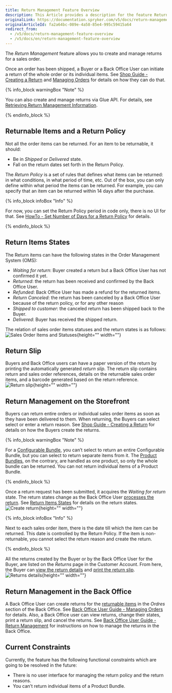 ```yaml
---
title: Return Management Feature Overview
description: This Article provides a description for the feature Return Management in the Spryker Commerce OS.
originalLink: https://documentation.spryker.com/v5/docs/return-management-feature-overview
originalArticleId: fa2a64bc-089e-4a58-85e4-995c59415a64
redirect_from:
  - /v5/docs/return-management-feature-overview
  - /v5/docs/en/return-management-feature-overview
---
```


The *Return Management* feature allows you to create and manage returns for a sales order. 

Once an order has been shipped, a Buyer or a Back Office User can initiate a return of the whole order or its individual items. See [Shop Guide - Creating a Return](/docs/scos/user/user-guides/202005.0/shop-user-guide/shop-guide-customer-account/shop-guide-returns-management/shop-guide-creating-a-return.html) and [Managing Orders](/docs/scos/user/user-guides/202005.0/back-office-user-guide/sales/orders/managing-orders.html) for details on how they can do that.

{% info_block warningBox "Note" %}

You can also create and manage returns via Glue API. For details, see [Retrieving Return Management Information](/docs/scos/dev/glue-api-guides/202005.0/retrieving-return-management-information/retrieving-return-management-information.html).

{% endinfo_block %}

## Returnable Items and a Return Policy
Not all the order items can be returned. For an item to be returnable, it should:

* Be in *Shipped* or *Delivered* state.
* Fall on the return dates set forth in the Return Policy.

The *Return Policy* is a set of rules that defines what items can be returned: in what conditions, in what period of time, etc. Out of the box, you can only define within what period the items can be returned. For example, you can specify that an item can be returned within 14 days after the purchase. 

{% info_block infoBox "Info" %}

For now, you can set the Return Policy period in code only, there is no UI for that. See [HowTo - Set Number of Days for a Return Policy](/docs/scos/dev/tutorials/202005.0/howtos/feature-howtos/howto-set-number-of-days-for-a-return-policy.html) for details.

{% endinfo_block %}

## Return Items States
The Return items can have the following states in the Order Management System (OMS):

* *Waiting for return*: Buyer created a return but a Back Office User has not confirmed it yet.
* *Returned*: the return has been received and confirmed by the Back Office User.
* *Refunded*: Back Office User has made a refund for the returned items.
* *Return Canceled*: the return has been canceled by a Back Office User because of the return policy, or for any other reason
* *Shipped to customer*: the canceled return has been shipped back to the Buyer.
* *Delivered*: Buyer has received the shipped return.
<!---
{% info_block infoBox "Return states on the Storefront" %}

The above states are the default ones in the OMS. You can display them as they are on the Storefront as well, or name the states differently for the Storefront users. For details on how to give custom names to the return states on the Storefront, see *Display Custom Names for Order Item States on the Storefront*.

{% endinfo_block %}
-->
The relation of sales order items statuses and the return states is as follows:
![Sales Order Items and Statuses](https://confluence-connect.gliffy.net/embed/image/cebbb529-19b7-4623-bd6d-ef2b30fe97a9.png?utm_medium=live&utm_source=custom){height="" width=""}

## Return Slip
Buyers and Back Office users can have a paper version of the return by printing the automatically generated *return slip*. The return slip contains return and sales order references, details on the returnable sales order items, and a barcode generated based on the return reference. 
![Return slip](https://spryker.s3.eu-central-1.amazonaws.com/docs/Features/Order+Management/Return+Management/Return+Management+Feature+Overview/return-slip.png){height="" width=""}

## Return Management on the Storefront
Buyers can return entire orders or individual sales order items as soon as they have been delivered to them. When returning, the Buyers can select select or enter a return reason. See [Shop Guide - Creating a Return](/docs/scos/user/user-guides/202005.0/shop-user-guide/shop-guide-customer-account/shop-guide-returns-management/shop-guide-creating-a-return.html)  for details on how the Buyers create the returns.

{% info_block warningBox "Note" %}

For a [Configurable Bundle](/docs/scos/dev/features/202005.0/product-information-management/configurable-bundle/configurable-bundle.html), you can’t select to return an entire Configurable Bundle, but you can select to return separate items from it.
The [Product Bundles](/docs/scos/dev/features/202005.0/product-information-management/product-bundles.html), on the contrary, are handled as one product, so only the whole bundle can be returned. You can not return individual items of a Product Bundle.

{% endinfo_block %}

Once a return request has been submitted, it acquires the *Waiting for return* state. The return states change as the Back Office User [processes the return](/docs/scos/user/user-guides/202005.0/back-office-user-guide/sales/orders/managing-orders.html#creating-a-return). See [Return Items States](/docs/scos/user/user-guides/202005.0/back-office-user-guide/sales/returns/references/return-item-states-reference-information.html) for details on the return states.
![Create return](https://spryker.s3.eu-central-1.amazonaws.com/docs/Features/Order+Management/Return+Management/Return+Management+Feature+Overview/create-return.png){height="" width=""}

{% info_block infoBox "Info" %}

Next to each sales order item, there is the date till which the item can be returned. This date is controlled by the Return Policy. If the item is non-returnable, you cannot select the return reason and create the return.

{% endinfo_block %}

All the returns created by the Buyer or by the Back Office User for the Buyer, are listed on the *Returns* page in the Customer Account. From here, the Buyer can [view the return details](/docs/scos/user/user-guides/202005.0/shop-user-guide/shop-guide-customer-account/references/return-details-reference-information.html) and [print the return slip](/docs/scos/user/user-guides/202005.0/shop-user-guide/shop-guide-customer-account/shop-guide-returns-management/shop-guide-printing-a-return-slip.html).
![Returns details](https://spryker.s3.eu-central-1.amazonaws.com/docs/Features/Order+Management/Return+Management/Return+Management+Feature+Overview/return-details.png){height="" width=""}

## Return Management in the Back Office
A Back Office User can create returns for the [returnable items](#returnable-items-and-a-return-policy) in the *Ordres* section of the Back Office. See [Back Office User Guide - Managing Orders](/docs/scos/user/user-guides/202005.0/back-office-user-guide/sales/orders/managing-orders.html) for details. Also, a Back Office user can view returns, change their states, print a return slip, and cancel the returns.  See [Back Office User Guide - Return Management](/docs/scos/user/user-guides/202005.0/back-office-user-guide/sales/returns/managing-returns.html)  for instructions on how to manage the returns in the Back Office.

## Current Constraints
Currently, the feature has the following functional constraints which are going to be resolved in the future:

* There is no user interface for managing the return policy and the return reasons.
* You can’t return individual items of a Product Bundle.

